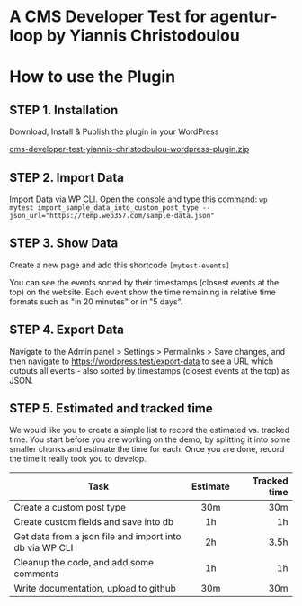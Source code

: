 # A CMS Developer Test for agentur-loop by Yiannis Christodoulou

# How to use the Plugin

## STEP 1. Installation
Download, Install & Publish the plugin in your WordPress

[cms-developer-test-yiannis-christodoulou-wordpress-plugin.zip](https://github.com/Yiannistaos/cms-developer-test-yiannis-christodoulou/archive/refs/heads/main.zip)

## STEP 2. Import Data
Import Data via WP CLI. Open the console and type this command: 
`wp mytest import_sample_data_into_custom_post_type --json_url="https://temp.web357.com/sample-data.json"`

## STEP 3. Show Data
Create a new page and add this shortcode `[mytest-events]`

You can see the events sorted by their timestamps (closest events at the top) on the website. Each event show the time remaining in relative time formats such as "in 20 minutes" or in "5 days".

## STEP 4. Export Data
Navigate to the Admin panel > Settings > Permalinks > Save changes, and then navigate to https://wordpress.test/export-data to see a URL which outputs all events - also sorted by timestamps (closest events at the top) as JSON.

## STEP 5. Estimated and tracked time
We would like you to create a simple list to record the estimated vs. tracked time. You start before you are working on the demo, by splitting it into some smaller chunks and estimate the time for each. Once you are done, record the time it really took you to develop.

| Task                                                                       |      Estimate     |  Tracked time |
|----------------------------------------------------------------------------|:-----------------:|--------------:|
| Create a custom post type                                                  |       30m         |       30m     |
| Create custom fields and save into db                                      |       1h          |       1h      |
| Get data from a json file and import into db via WP CLI                    |       2h          |       3.5h    |
| Cleanup the code, and add some comments                                    |       1h          |       1h      |
| Write documentation, upload to github                                      |       30m         |       30m     |
